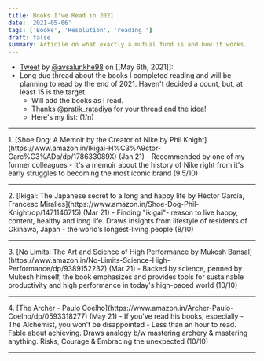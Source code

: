 ```yaml
---
title: Books I've Read in 2021
date: '2021-05-06'
tags: ['Books', 'Resolution', 'reading ']
draft: false
summary: Articile on what exactly a mutual fund is and how it works.
---
```


- [Tweet](https://twitter.com/i/status/1390368138319908867) by [@avsalunkhe98](https://twitter.com/avsalunkhe98) on [[May 6th, 2021]]:
- Long due thread about the books I completed reading and will be planning to read by the end of 2021. Haven't decided a count, but, at least 15 is the target.
  - Will add the books as I read.
  - Thanks [@pratik_ratadiya](https://twitter.com/pratik_ratadiya) for your thread and the idea!
  - Here's my list: (1/n)
<hr/>
1. [Shoe Dog: A Memoir by the Creator of Nike by Phil Knight](https://www.amazon.in/Ikigai-H%C3%A9ctor-Garc%C3%ADa/dp/178633089X)  (Jan 21)
    - Recommended by one of my former colleagues
    - It's a memoir about the history of Nike right from it's early struggles to becoming the most iconic brand
    (9.5/10)
<hr/>
2. [Ikigai: The Japanese secret to a long and happy life by Héctor García, Francesc Miralles](https://www.amazon.in/Shoe-Dog-Phil-Knight/dp/1471146715)  (Mar 21)
    - Finding "ikigai"- reason to live happy, content, healthy and long life. Draws insights from lifestyle of residents of Okinawa, Japan - the world’s longest-living people
    (8/10)
<hr/>
3. [No Limits: The Art and Science of High Performance by Mukesh Bansal](https://www.amazon.in/No-Limits-Science-High-Performance/dp/9389152232)   (Mar 21)
    - Backed by science, penned by Mukesh himself, the book emphasizes and provides tools for sustainable productivity and high performance in today's high-paced world
    (10/10)
<hr/>
4. [The Archer - Paulo Coelho](https://www.amazon.in/Archer-Paulo-Coelho/dp/0593318277) (May 21) 
    - If you've read his books, especially - The Alchemist, you won't be disappointed
    - Less than an hour to read. Fable about achieving. Draws analogy b/w mastering archery & mastering anything. Risks, Courage & Embracing the unexpected
    (10/10)
<hr/>
